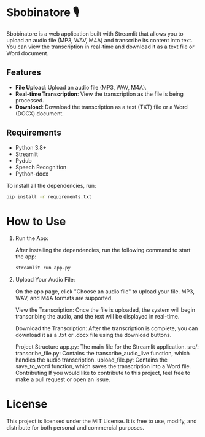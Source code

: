 # Sbobinatore 🎙️

Sbobinatore is a web application built with Streamlit that allows you to upload an audio file (MP3, WAV, M4A) and transcribe its content into text. You can view the transcription in real-time and download it as a text file or Word document.

## Features

- **File Upload**: Upload an audio file (MP3, WAV, M4A).
- **Real-time Transcription**: View the transcription as the file is being processed.
- **Download**: Download the transcription as a text (TXT) file or a Word (DOCX) document.

## Requirements

- Python 3.8+
- Streamlit
- Pydub
- Speech Recognition
- Python-docx

To install all the dependencies, run:

```bash
pip install -r requirements.txt
```

# How to Use

1. Run the App: 

    After installing the dependencies, run the following command to start the app:

    ```bash
    streamlit run app.py
    ```

2. Upload Your Audio File: 

    On the app page, click "Choose an audio file" to upload your file. MP3, WAV, and M4A formats are supported.

    View the Transcription: Once the file is uploaded, the system will begin transcribing the audio, and the text will be displayed in real-time.

    Download the Transcription: After the transcription is complete, you can download it as a .txt or .docx file using the download buttons.

    Project Structure
    app.py: The main file for the Streamlit application.
    src/:
    transcribe_file.py: Contains the transcribe_audio_live function, which handles the audio transcription.
    upload_file.py: Contains the save_to_word function, which saves the transcription into a Word file.
    Contributing
    If you would like to contribute to this project, feel free to make a pull request or open an issue.

# License

This project is licensed under the MIT License. It is free to use, modify, and distribute for both personal and commercial purposes.